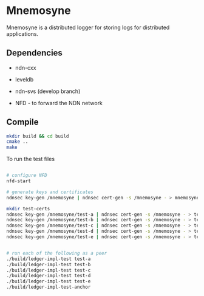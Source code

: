 # Mnemosyne

Mnemosyne is a distributed logger for storing logs for distributed applications.

## Dependencies

* ndn-cxx
* leveldb
* ndn-svs (develop branch)

* NFD - to forward the NDN network

## Compile

```bash
mkdir build && cd build
cmake ..
make
```

To run the test files

```bash

# configure NFD
nfd-start

# generate keys and certificates
ndnsec key-gen /mnemosyne | ndnsec cert-gen -s /mnemosyne - > mnemosyne-anchor.cert 

mkdir test-certs
ndnsec key-gen /mnemosyne/test-a | ndnsec cert-gen -s /mnemosyne - > test-certs/test-a.cert
ndnsec key-gen /mnemosyne/test-b | ndnsec cert-gen -s /mnemosyne - > test-certs/test-b.cert
ndnsec key-gen /mnemosyne/test-c | ndnsec cert-gen -s /mnemosyne - > test-certs/test-c.cert
ndnsec key-gen /mnemosyne/test-d | ndnsec cert-gen -s /mnemosyne - > test-certs/test-d.cert
ndnsec key-gen /mnemosyne/test-e | ndnsec cert-gen -s /mnemosyne - > test-certs/test-e.cert


# run each of the following as a peer
./build/ledger-impl-test test-a
./build/ledger-impl-test test-b
./build/ledger-impl-test test-c
./build/ledger-impl-test test-d
./build/ledger-impl-test test-e
./build/ledger-impl-test-anchor
```
